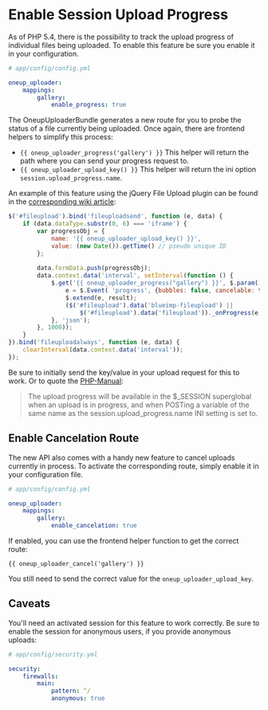 Enable Session Upload Progress
==============================

As of PHP 5.4, there is the possibility to track the upload progress of individual files being uploaded.
To enable this feature be sure you enable it in your configuration.

```yaml
# app/config/config.yml

oneup_uploader:
    mappings:
        gallery:
            enable_progress: true
```

The OneupUploaderBundle generates a new route for you to probe the status of a file currently being uploaded.
Once again, there are frontend helpers to simplify this process:

* `{{ oneup_uploader_progress('gallery') }}` This helper will return the path where you can send your progress request to.
* `{{ oneup_uploader_upload_key() }}` This helper will return the ini option `session.upload_progress.name`.

An example of this feature using the jQuery File Upload plugin can be found in the [corresponding wiki article](https://github.com/blueimp/jQuery-File-Upload/wiki/PHP-Session-Upload-Progress):

```js
$('#fileupload').bind('fileuploadsend', function (e, data) {
    if (data.dataType.substr(0, 6) === 'iframe') {
        var progressObj = {
            name: '{{ oneup_uploader_upload_key() }}',
            value: (new Date()).getTime() // pseudo unique ID
        };
        
        data.formData.push(progressObj);
        data.context.data('interval', setInterval(function () {
            $.get('{{ oneup_uploader_progress("gallery") }}', $.param([progressObj]), function (result) {
                e = $.Event( 'progress', {bubbles: false, cancelable: true});
                $.extend(e, result);
                ($('#fileupload').data('blueimp-fileupload') ||
                    $('#fileupload').data('fileupload'))._onProgress(e, data);
            }, 'json');
        }, 1000));
    }
}).bind('fileuploadalways', function (e, data) {
    clearInterval(data.context.data('interval'));
});
```

Be sure to initially send the key/value in your upload request for this to work. Or to quote the [PHP-Manual](http://php.net/manual/en/session.upload-progress.php):

> The upload progress will be available in the $_SESSION superglobal when an upload is in progress, and when POSTing a variable of the same name as the session.upload_progress.name INI setting is set to.


Enable Cancelation Route
------------------------

The new API also comes with a handy new feature to cancel uploads currently in process.
To activate the corresponding route, simply enable it in your configuration file.

```yaml
# app/config/config.yml

oneup_uploader:
    mappings:
        gallery:
            enable_cancelation: true
```

If enabled, you can use the frontend helper function to get the correct route:

```twig
{{ oneup_uploader_cancel('gallery') }}
```

You still need to send the correct value for the `oneup_uploader_upload_key`.

Caveats
-------

You'll need an activated session for this feature to work correctly. Be sure to enable the session for anonymous users, if you provide anonymous uploads:

```yml
# app/config/security.yml

security:
    firewalls:
        main:
            pattern: ^/
            anonymous: true
```
